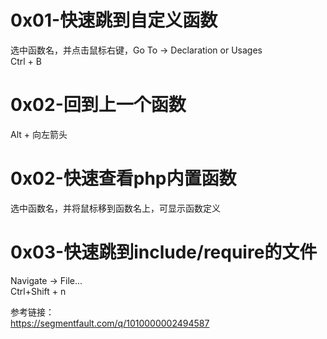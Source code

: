 # 0x01-快速跳到自定义函数
选中函数名，并点击鼠标右键，Go To -> Declaration or Usages  
Ctrl + B  

# 0x02-回到上一个函数
Alt + 向左箭头  

# 0x02-快速查看php内置函数
选中函数名，并将鼠标移到函数名上，可显示函数定义  

# 0x03-快速跳到include/require的文件
Navigate -> File...  
Ctrl+Shift + n  

参考链接：  
https://segmentfault.com/q/1010000002494587  
